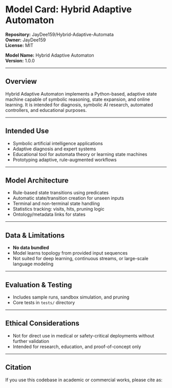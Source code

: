 # Model Card: Hybrid Adaptive Automaton

**Repository:** JayDee159/Hybrid-Adaptive-Automata  
**Owner:** JayDee159  
**License:** MIT

**Model Name:** Hybrid Adaptive Automaton  
**Version:** 1.0.0

---

## Overview

Hybrid Adaptive Automaton implements a Python-based, adaptive state machine capable of symbolic reasoning, state expansion, and online learning. It is intended for diagnosis, symbolic AI research, automated controllers, and educational purposes.

---

## Intended Use

- Symbolic artificial intelligence applications
- Adaptive diagnosis and expert systems
- Educational tool for automata theory or learning state machines
- Prototyping adaptive, rule-augmented workflows

---

## Model Architecture

- Rule-based state transitions using predicates
- Automatic state/transition creation for unseen inputs
- Terminal and non-terminal state handling
- Statistics tracking: visits, hits, pruning logic
- Ontology/metadata links for states

---

## Data & Limitations

- **No data bundled**
- Model learns topology from provided input sequences
- Not suited for deep learning, continuous streams, or large-scale language modeling

---

## Evaluation & Testing

- Includes sample runs, sandbox simulation, and pruning
- Core tests in `tests/` directory

---

## Ethical Considerations

- Not for direct use in medical or safety-critical deployments without further validation
- Intended for research, education, and proof-of-concept only

---

## Citation

If you use this codebase in academic or commercial works, please cite as:

